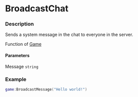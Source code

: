 # BroadcastChat
### Description
Sends a system message in the chat to everyone in the server.

Function of [Game](/classes/Game/)

#### Parameters
Message `string`

### Example
```lua
game:BroadcastMessage("Hello world!")
```